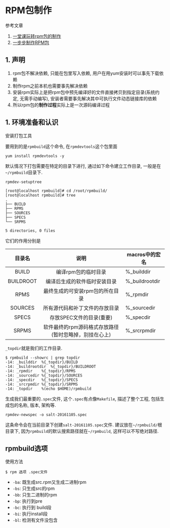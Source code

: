 # RPM包制作

参考文章

1. [ 一堂课玩转rpm包的制作](http://blog.chinaunix.net/uid-23069658-id-3944462.html)
2. [一步步制作RPM包](http://laoguang.blog.51cto.com/6013350/1103628)

## 1. 声明

1. rpm包不解决依赖, 只能在包里写入依赖, 用户在用yum安装时可以事先下载依赖
2. 制作rpm之前本机也需要事先解决依赖
3. 安装rpm实际上是把rpm包中预先编译好的文件直接拷贝到指定目录(系统约定, 无需手动编写), 安装者需要事先解决其中可执行文件动态链接库的依赖
4. 所以rpm包的**制作过程**实际上是一次源码编译过程

## 1. 环境准备和认识

安装打包工具

要用到的是`rpmbuild`这个命令, 在`rpmdevtools`这个包里面

```
yum install rpmdevtools -y
```

默认情况下打包需要在特定的目录下进行, 通过如下命令建立工作目录, 一般是在`~/rpmbuild`目录下.

```
rpmdev-setuptree
```

```log
[root@localhost rpmbuild]# cd /root/rpmbuild/
[root@localhost rpmbuild]# tree
.
├── BUILD
├── RPMS
├── SOURCES
├── SPECS
└── SRPMS

5 directories, 0 files
```

它们的作用分别是

|  目录名   |                         说明                          | macros中的宏名 |
| :-------: | :---------------------------------------------------: | -------------- |
|   BUILD   |                 编译rpm包的临时目录                  | %_builddir     |
| BUILDROOT |             编译后生成的软件临时安装目录             | %_buildrootdir |
|   RPMS    |           最终生成的可安装rpm包的所在目录            | %_rpmdir       |
|  SOURCES  |            所有源代码和补丁文件的存放目录            | %_sourcedir    |
|   SPECS   |               存放SPEC文件的目录(重要)               | %_specdir      |
|   SRPMS   | 软件最终的rpm源码格式存放路径(暂时忽略掉，别挂在心上) | %_srcrpmdir    |

`_topdir`就是我们的工作目录.

```log
$ rpmbuild --showrc | grep topdir 
-14: _builddir	%{_topdir}/BUILD
-14: _buildrootdir	%{_topdir}/BUILDROOT
-14: _rpmdir	%{_topdir}/RPMS
-14: _sourcedir	%{_topdir}/SOURCES
-14: _specdir	%{_topdir}/SPECS
-14: _srcrpmdir	%{_topdir}/SRPMS
-14: _topdir	%(echo $HOME)/rpmbuild
```

生成我们最重要的`.spec`文件, 这个`.spec`有点像`Makefile`, 描述了整个工程, 包括生成包的名称, 版本, 架构等.

```
rpmdev-newspec -o salt-20161105.spec
```

这条命令会在当前目录下创建`salt-20161105.spec`文件. 建议放在`~/rpmbuild/`根目录下, 因为`rpmbuild`的默认搜索路径就在`~/rpmbuild`, 这样可以不写绝对路径.

## rpmbuild选项

使用方法

```
$ rpm 选项 .spec文件
```

- `-ba`: 既生成src.rpm又生成二进制rpm 
- `-bs`: 只生成src的rpm 
- `-bb`: 只生二进制的rpm 
- `-bp`: 执行到pre 
- `-bc`: 执行到 build段 
- `-bi`: 执行install段 
- `-bl`: 检测有文件没包含 
